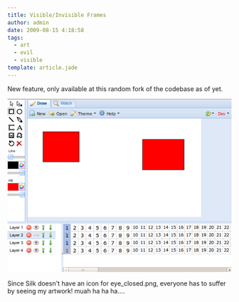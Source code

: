 ```yaml
---
title: Visible/Invisible Frames
author: admin
date: 2009-08-15 4:18:58
tags: 
  - art
  - evil
  - visible
template: article.jade
---
```


New feature, only available at this random fork of the codebase as of yet.

![](screenshot_030_8b6y6L.png "Visible/Not Visible")

Since Silk doesn't have an icon for eye_closed.png, everyone has to suffer by seeing my artwork! muah ha ha ha....
